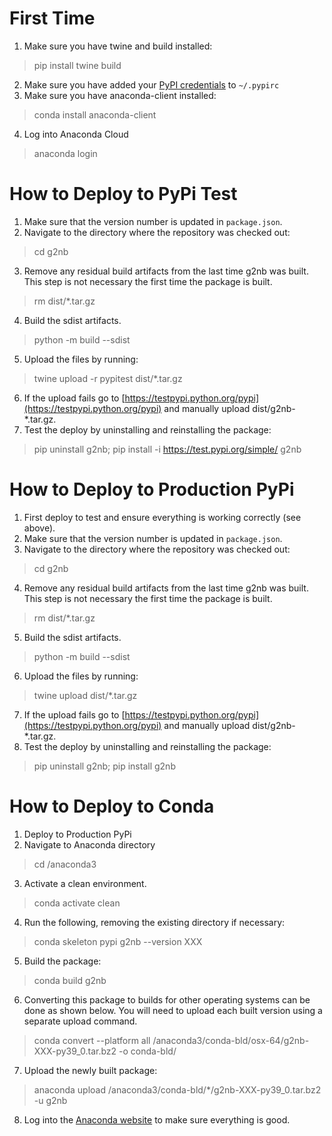# First Time

1. Make sure you have twine and build installed:
> pip install twine build
2. Make sure you have added your [PyPI credentials](https://docs.python.org/3.3/distutils/packageindex.html#pypirc) to `~/.pypirc`
3. Make sure you have anaconda-client installed:
> conda install anaconda-client
4. Log into Anaconda Cloud
> anaconda login

# How to Deploy to PyPi Test

1. Make sure that the version number is updated in `package.json`.
2. Navigate to the directory where the repository was checked out:
> cd g2nb
3. Remove any residual build artifacts from the last time g2nb was built. This step is not necessary the first time the package is built.
> rm dist/\*.tar.gz
4. Build the sdist artifacts.
> python -m build --sdist
5. Upload the files by running:
> twine upload -r pypitest dist/\*.tar.gz
6. If the upload fails go to [https://testpypi.python.org/pypi](https://testpypi.python.org/pypi) and manually upload dist/g2nb-*.tar.gz.
7. Test the deploy by uninstalling and reinstalling the package: 
> pip uninstall g2nb;
> pip install -i https://test.pypi.org/simple/ g2nb

# How to Deploy to Production PyPi

1. First deploy to test and ensure everything is working correctly (see above).
2. Make sure that the version number is updated in `package.json`.
3. Navigate to the directory where the repository was checked out:
> cd g2nb
4. Remove any residual build artifacts from the last time g2nb was built. This step is not necessary the first time the package is built.
> rm dist/\*.tar.gz
5. Build the sdist artifacts.
> python -m build  --sdist
6. Upload the files by running:
> twine upload dist/\*.tar.gz
7. If the upload fails go to [https://testpypi.python.org/pypi](https://testpypi.python.org/pypi) and manually upload dist/g2nb-*.tar.gz.
8. Test the deploy by uninstalling and reinstalling the package: 
> pip uninstall g2nb;
> pip install g2nb

# How to Deploy to Conda

1. Deploy to Production PyPi
2. Navigate to Anaconda directory
> cd /anaconda3
3. Activate a clean environment.
> conda activate clean
4. Run the following, removing the existing directory if necessary:
> conda skeleton pypi g2nb --version XXX
5. Build the package:
> conda build g2nb
6. Converting this package to builds for other operating systems can be done as shown below. You will need to upload each
built version using a separate upload command.
> conda convert --platform all /anaconda3/conda-bld/osx-64/g2nb-XXX-py39_0.tar.bz2 -o conda-bld/
7. Upload the newly built package:
> anaconda upload /anaconda3/conda-bld/*/g2nb-XXX-py39_0.tar.bz2 -u g2nb
8. Log into the [Anaconda website](https://anaconda.org/) to make sure everything is good.